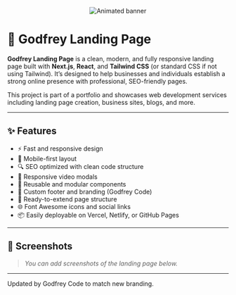 <!-- Animated Typing Banner -->
<p align="center">
  <img src="https://readme-typing-svg.herokuapp.com/?font=Fira+Code&weight=500&pause=1000&color=00BFFF&center=true&vCenter=true&width=435&lines=Welcome+to+Godfrey+Landing+Page;Modern+Web+Apps+%7C+Landing+Pages+%7C+Blogs" alt="Animated banner" />
</p>

# 🚀 Godfrey Landing Page

**Godfrey Landing Page** is a clean, modern, and fully responsive landing page built with **Next.js**, **React**, and **Tailwind CSS** (or standard CSS if not using Tailwind). It’s designed to help businesses and individuals establish a strong online presence with professional, SEO-friendly pages.

This project is part of a portfolio and showcases web development services including landing page creation, business sites, blogs, and more.

---

## ✨ Features

- ⚡ Fast and responsive design
- 📱 Mobile-first layout
- 🔍 SEO optimized with clean code structure
- 🎥 Responsive video modals
- 🧱 Reusable and modular components
- 🎨 Custom footer and branding (Godfrey Code)
- 📁 Ready-to-extend page structure
- 🌐 Font Awesome icons and social links
- 📦 Easily deployable on Vercel, Netlify, or GitHub Pages

---

## 📸 Screenshots

> _You can add screenshots of the landing page below._

---

Updated by Godfrey Code to match new branding.
